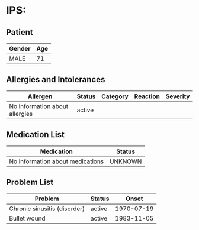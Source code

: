 # IPS:

## Patient

|Gender|Age|
|---|---|
|MALE|71|

## Allergies and Intolerances

|Allergen|Status|Category|Reaction|Severity|
|---|---|---|---|---|
|No information about allergies|active||||

## Medication List

|Medication|Status|
|---|---|
|No information about medications|UNKNOWN|

## Problem List

|Problem|Status|Onset|
|---|---|---|
|Chronic sinusitis (disorder)|active|1970-07-19|
|Bullet wound|active|1983-11-05|
